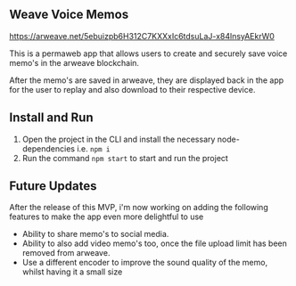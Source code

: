 ## Weave Voice Memos

https://arweave.net/5ebuizpb6H312C7KXXxIc6tdsuLaJ-x84lnsyAEkrW0

This is a permaweb app that allows users to create and securely save voice memo's in the arweave blockchain.

After the memo's are saved in arweave, they are displayed back in the app for the user to replay and also download to their respective device.

## Install and Run

1. Open the project in the CLI and install the necessary node-dependencies i.e. `npm i`
2. Run the command `npm start` to start and run the project

## Future Updates

After the release of this MVP, i'm now working on adding the following features to make the app even more delightful to use

 - Ability to share memo's to social media.
 - Ability to also add video memo's too, once the file upload limit has been removed from arweave.
 - Use a different encoder to improve the sound quality of the memo, whilst having it a small size

